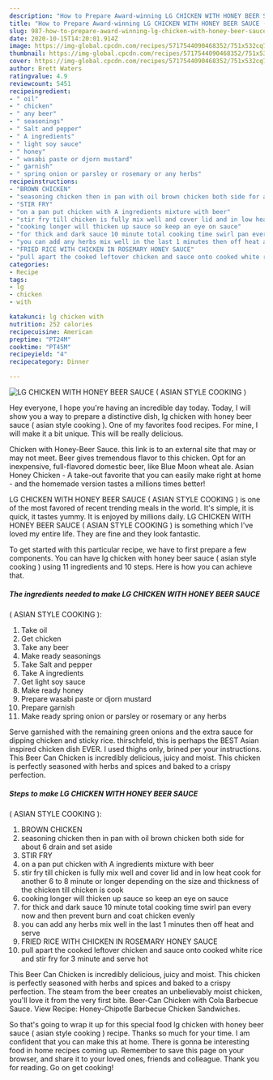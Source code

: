 ```yaml
---
description: "How to Prepare Award-winning LG CHICKEN WITH HONEY BEER SAUCE ( ASIAN STYLE COOKING )"
title: "How to Prepare Award-winning LG CHICKEN WITH HONEY BEER SAUCE ( ASIAN STYLE COOKING )"
slug: 987-how-to-prepare-award-winning-lg-chicken-with-honey-beer-sauce-asian-style-cooking
date: 2020-10-15T14:20:01.914Z
image: https://img-global.cpcdn.com/recipes/5717544090468352/751x532cq70/lg-chicken-with-honey-beer-sauce-asian-style-cooking-recipe-main-photo.jpg
thumbnail: https://img-global.cpcdn.com/recipes/5717544090468352/751x532cq70/lg-chicken-with-honey-beer-sauce-asian-style-cooking-recipe-main-photo.jpg
cover: https://img-global.cpcdn.com/recipes/5717544090468352/751x532cq70/lg-chicken-with-honey-beer-sauce-asian-style-cooking-recipe-main-photo.jpg
author: Brett Waters
ratingvalue: 4.9
reviewcount: 5451
recipeingredient:
- " oil"
- " chicken"
- " any beer"
- " seasonings"
- " Salt and pepper"
- " A ingredients"
- " light soy sauce"
- " honey"
- " wasabi paste or djorn mustard"
- " garnish"
- " spring onion or parsley or rosemary or any herbs"
recipeinstructions:
- "BROWN CHICKEN"
- "seasoning chicken then in pan with oil brown chicken both side for about 6 drain and set aside"
- "STIR FRY"
- "on a pan put chicken with A ingredients mixture with beer"
- "stir fry till chicken is fully mix well and cover lid and in low heat cook for another 6 to 8 minute or longer depending on the size and thickness of the chicken till chicken is cook"
- "cooking longer will thicken up sauce so keep an eye on sauce"
- "for thick and dark sauce 10 minute total cooking time swirl pan every now and then prevent burn and coat chicken evenly"
- "you can add any herbs mix well in the last 1 minutes then off heat and serve"
- "FRIED RICE WITH CHICKEN IN ROSEMARY HONEY SAUCE"
- "pull apart the cooked leftover chicken and sauce onto cooked white rice and stir fry for 3 minute and serve hot"
categories:
- Recipe
tags:
- lg
- chicken
- with

katakunci: lg chicken with 
nutrition: 252 calories
recipecuisine: American
preptime: "PT24M"
cooktime: "PT45M"
recipeyield: "4"
recipecategory: Dinner

---
```



![LG CHICKEN WITH HONEY BEER SAUCE
( ASIAN STYLE COOKING )](https://img-global.cpcdn.com/recipes/5717544090468352/751x532cq70/lg-chicken-with-honey-beer-sauce-asian-style-cooking-recipe-main-photo.jpg)

Hey everyone, I hope you're having an incredible day today. Today, I will show you a way to prepare a distinctive dish, lg chicken with honey beer sauce
( asian style cooking ). One of my favorites food recipes. For mine, I will make it a bit unique. This will be really delicious.

Chicken with Honey-Beer Sauce. this link is to an external site that may or may not meet. Beer gives tremendous flavor to this chicken. Opt for an inexpensive, full-flavored domestic beer, like Blue Moon wheat ale. Asian Honey Chicken - A take-out favorite that you can easily make right at home - and the homemade version tastes a millions times better!

LG CHICKEN WITH HONEY BEER SAUCE
( ASIAN STYLE COOKING ) is one of the most favored of recent trending meals in the world. It's simple, it is quick, it tastes yummy. It is enjoyed by millions daily. LG CHICKEN WITH HONEY BEER SAUCE
( ASIAN STYLE COOKING ) is something which I've loved my entire life. They are fine and they look fantastic.


To get started with this particular recipe, we have to first prepare a few components. You can have lg chicken with honey beer sauce
( asian style cooking ) using 11 ingredients and 10 steps. Here is how you can achieve that.

<!--inarticleads1-->

##### The ingredients needed to make LG CHICKEN WITH HONEY BEER SAUCE
( ASIAN STYLE COOKING ):

1. Take  oil
1. Get  chicken
1. Take  any beer
1. Make ready  seasonings
1. Take  Salt and pepper
1. Take  A ingredients
1. Get  light soy sauce
1. Make ready  honey
1. Prepare  wasabi paste or djorn mustard
1. Prepare  garnish
1. Make ready  spring onion or parsley or rosemary or any herbs


Serve garnished with the remaining green onions and the extra sauce for dipping chicken and sticky rice. thirschfeld, this is perhaps the BEST Asian inspired chicken dish EVER. I used thighs only, brined per your instructions. This Beer Can Chicken is incredibly delicious, juicy and moist. This chicken is perfectly seasoned with herbs and spices and baked to a crispy perfection. 

<!--inarticleads2-->

##### Steps to make LG CHICKEN WITH HONEY BEER SAUCE
( ASIAN STYLE COOKING ):

1. BROWN CHICKEN
1. seasoning chicken then in pan with oil brown chicken both side for about 6 drain and set aside
1. STIR FRY
1. on a pan put chicken with A ingredients mixture with beer
1. stir fry till chicken is fully mix well and cover lid and in low heat cook for another 6 to 8 minute or longer depending on the size and thickness of the chicken till chicken is cook
1. cooking longer will thicken up sauce so keep an eye on sauce
1. for thick and dark sauce 10 minute total cooking time swirl pan every now and then prevent burn and coat chicken evenly
1. you can add any herbs mix well in the last 1 minutes then off heat and serve
1. FRIED RICE WITH CHICKEN IN ROSEMARY HONEY SAUCE
1. pull apart the cooked leftover chicken and sauce onto cooked white rice and stir fry for 3 minute and serve hot


This Beer Can Chicken is incredibly delicious, juicy and moist. This chicken is perfectly seasoned with herbs and spices and baked to a crispy perfection. The steam from the beer creates an unbelievably moist chicken, you&#39;ll love it from the very first bite. Beer-Can Chicken with Cola Barbecue Sauce. View Recipe: Honey-Chipotle Barbecue Chicken Sandwiches. 

So that's going to wrap it up for this special food lg chicken with honey beer sauce
( asian style cooking ) recipe. Thanks so much for your time. I am confident that you can make this at home. There is gonna be interesting food in home recipes coming up. Remember to save this page on your browser, and share it to your loved ones, friends and colleague. Thank you for reading. Go on get cooking!
